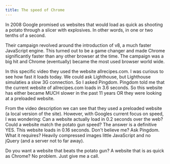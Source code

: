 ```yaml
---
title: The speed of Chrome
---
```


In 2008 Google promised us websites that would load as quick as shooting a potato through a slicer with explosives. In other words, in one or two tenths of a second. 

Their campaign revolved around the introduction of v8, a much faster JavaScript engine. This turned out to be a game changer and made Chrome significantly faster than any other browser at the time. The campaign was a big hit and Chrome (eventually) became the most used browser world wide.

In this specific video they used the website allrecipes.com. I was curious to see how fast it loads today. We could ask Lighthouse, but Lighthouse simulaties a slow 3G connection. So I asked Pingdom. Pingdom told me that the current website of allrecipes.com loads in 3.6 seconds. So this website has either became MUCH slower in the past 11 years OR they were looking at a preloaded website.

From the video description we can see that they used a preloaded website (a local version of the site). However, with Googles current focus on speed, I was wondering: Can a website actually load in 0.2 seconds over the web? Could a website match the potato gun speed? The answer is a definitive YES. This website loads in 0.16 seconds. Don't believe me? Ask Pingdom. What it requires? Heavily compressed images little JavaScript and no jQuery (and a server not to far away).

Do you want a website that beats the potato gun? A website that is as quick as Chrome? No problem. Just give me a call.

